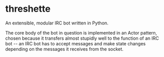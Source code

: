 # threshette

An extensible, modular IRC bot written in Python.

The core body of the bot in question is implemented in an Actor pattern, chosen
because it transfers almost stupidly well to the function of an IRC bot --
an IRC bot has to accept messages and make state changes depending on the
messages it receives from the socket.
